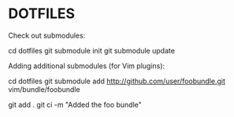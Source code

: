 DOTFILES
========

Check out submodules:

cd dotfiles
git submodule init
git submodule update


Adding additional submodules (for Vim plugins):

cd dotfiles
git submodule add http://github.com/user/foobundle.git vim/bundle/foobundle

git add .
git ci -m "Added the foo bundle"

